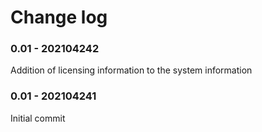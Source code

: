 # Change log

### 0.01 - 202104242
Addition of licensing information to the system information

### 0.01 - 202104241
Initial commit
